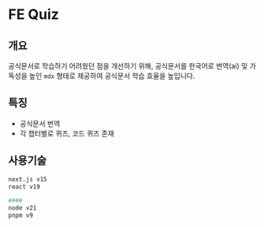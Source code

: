 # FE Quiz

## 개요

공식문서로 학습하기 어려웠던 점을 개선하기 위해, 공식문서를 한국어로 번역(ai) 및 가독성을 높인 `mdx` 형태로 제공하여 공식문서 학습 효율을 높입니다.

## 특징

- 공식문서 번역
- 각 챕터별로 퀴즈, 코드 퀴즈 존재

## 사용기술

```sh
next.js v15
react v19

####
node v21
pnpm v9
```
